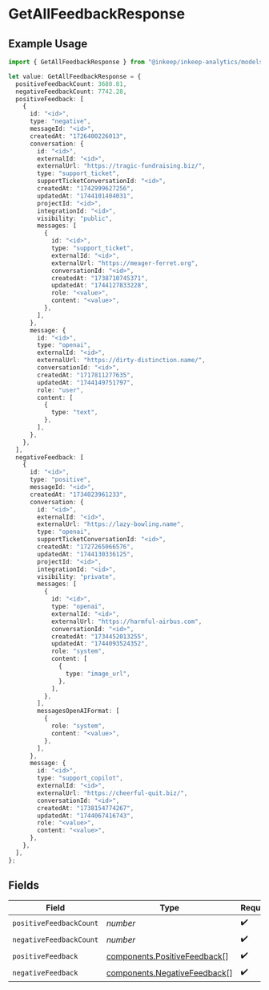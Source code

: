 # GetAllFeedbackResponse

## Example Usage

```typescript
import { GetAllFeedbackResponse } from "@inkeep/inkeep-analytics/models/components";

let value: GetAllFeedbackResponse = {
  positiveFeedbackCount: 3680.81,
  negativeFeedbackCount: 7742.28,
  positiveFeedback: [
    {
      id: "<id>",
      type: "negative",
      messageId: "<id>",
      createdAt: "1726400226013",
      conversation: {
        id: "<id>",
        externalId: "<id>",
        externalUrl: "https://tragic-fundraising.biz/",
        type: "support_ticket",
        supportTicketConversationId: "<id>",
        createdAt: "1742999627256",
        updatedAt: "1744101404031",
        projectId: "<id>",
        integrationId: "<id>",
        visibility: "public",
        messages: [
          {
            id: "<id>",
            type: "support_ticket",
            externalId: "<id>",
            externalUrl: "https://meager-ferret.org",
            conversationId: "<id>",
            createdAt: "1738710745371",
            updatedAt: "1744127833228",
            role: "<value>",
            content: "<value>",
          },
        ],
      },
      message: {
        id: "<id>",
        type: "openai",
        externalId: "<id>",
        externalUrl: "https://dirty-distinction.name/",
        conversationId: "<id>",
        createdAt: "1717811277635",
        updatedAt: "1744149751797",
        role: "user",
        content: [
          {
            type: "text",
          },
        ],
      },
    },
  ],
  negativeFeedback: [
    {
      id: "<id>",
      type: "positive",
      messageId: "<id>",
      createdAt: "1734023961233",
      conversation: {
        id: "<id>",
        externalId: "<id>",
        externalUrl: "https://lazy-bowling.name",
        type: "openai",
        supportTicketConversationId: "<id>",
        createdAt: "1727265066576",
        updatedAt: "1744130336125",
        projectId: "<id>",
        integrationId: "<id>",
        visibility: "private",
        messages: [
          {
            id: "<id>",
            type: "openai",
            externalId: "<id>",
            externalUrl: "https://harmful-airbus.com",
            conversationId: "<id>",
            createdAt: "1734452013255",
            updatedAt: "1744093524352",
            role: "system",
            content: [
              {
                type: "image_url",
              },
            ],
          },
        ],
        messagesOpenAIFormat: [
          {
            role: "system",
            content: "<value>",
          },
        ],
      },
      message: {
        id: "<id>",
        type: "support_copilot",
        externalId: "<id>",
        externalUrl: "https://cheerful-quit.biz/",
        conversationId: "<id>",
        createdAt: "1738154774267",
        updatedAt: "1744067416743",
        role: "<value>",
        content: "<value>",
      },
    },
  ],
};
```

## Fields

| Field                                                                        | Type                                                                         | Required                                                                     | Description                                                                  |
| ---------------------------------------------------------------------------- | ---------------------------------------------------------------------------- | ---------------------------------------------------------------------------- | ---------------------------------------------------------------------------- |
| `positiveFeedbackCount`                                                      | *number*                                                                     | :heavy_check_mark:                                                           | N/A                                                                          |
| `negativeFeedbackCount`                                                      | *number*                                                                     | :heavy_check_mark:                                                           | N/A                                                                          |
| `positiveFeedback`                                                           | [components.PositiveFeedback](../../models/components/positivefeedback.md)[] | :heavy_check_mark:                                                           | N/A                                                                          |
| `negativeFeedback`                                                           | [components.NegativeFeedback](../../models/components/negativefeedback.md)[] | :heavy_check_mark:                                                           | N/A                                                                          |